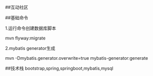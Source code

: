 ##互动社区

##基础命令

1.运行命令创建数据库脚本

mvn flyway:migrate

2.mybatis generator生成

mvn -Dmybatis.generator.overwrite=true mybatis-generator:generate

##技术栈
bootstrap,spring,springboot,mybatis,mysql